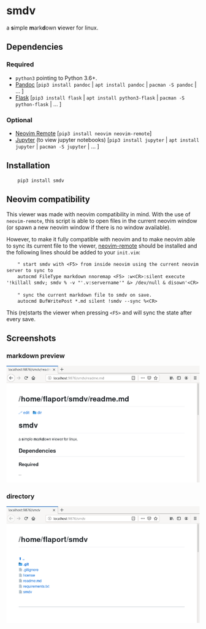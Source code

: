 # smdv
a **s**imple **m**ark**d**own **v**iewer for linux.

## Dependencies

### Required
  - `python3` pointing to Python 3.6+.
  - [Pandoc](http://pandoc.org/) [`pip3 install pandoc` | `apt install pandoc` | `pacman -S pandoc` | ... ]
  - [Flask](http://flask.pocoo.org/) [`pip3 install flask` | `apt install python3-flask` | `pacman -S python-flask` | ... ]

### Optional
  - [Neovim Remote](https://github.com/mhinz/neovim-remote) [`pip3 install neovim neovim-remote`]
  - [Jupyter](http://jupyter.org) (to view jupyter notebooks) [`pip3 install jupyter` | `apt install jupyter` | `pacman -S jupyter` | ... ]

## Installation
```
    pip3 install smdv
```

## Neovim compatibility
This viewer was made with neovim compatibility in mind. With the use of `neovim-remote`,
this script is able to open files in the current neovim window (or spawn a new neovim
window if there is no window available).

However, to make it fully compatible with neovim and to make neovim able to sync
its current file to the viewer, [neovim-remote](https://github.com/mhinz/neovim-remote)
should be installed and the following lines should be added to your `init.vim`:

```
    " start smdv with <F5> from inside neovim using the current neovim server to sync to
    autocmd FileType markdown nnoremap <F5> :w<CR>:silent execute '!killall smdv; smdv % -v "'.v:servername'" &> /dev/null & disown'<CR>

    " sync the current markdown file to smdv on save.
    autocmd BufWritePost *.md silent !smdv --sync %<CR>
```

This (re)starts the viewer when pressing `<F5>` and will sync the state after every save.

## Screenshots
### markdown preview
![smdv-dir](img/smdv-md.png)
### directory
![smdv-dir](img/smdv-dir.png)
